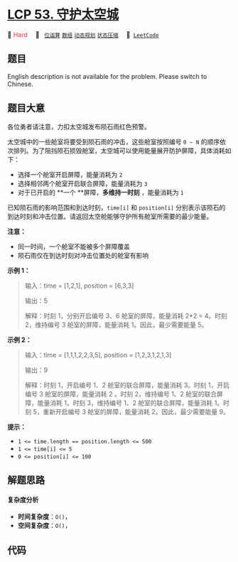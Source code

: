 # [LCP 53. 守护太空城](https://leetcode.cn/problems/EJvmW4)

🔴 <font color=#ff334b>Hard</font>&emsp; 🔖&ensp; [`位运算`](/outline/tag/bit-manipulation.md) [`数组`](/outline/tag/array.md) [`动态规划`](/outline/tag/dynamic-programming.md) [`状态压缩`](/outline/tag/bitmask.md)&emsp; 🔗&ensp;[`LeetCode`](https://leetcode.cn/problems/EJvmW4)

## 题目

English description is not available for the problem. Please switch to
Chinese.


## 题目大意

各位勇者请注意，力扣太空城发布陨石雨红色预警。

太空城中的一些舱室将要受到陨石雨的冲击，这些舱室按照编号 `0 ~ N`
的顺序依次排列。为了阻挡陨石损毁舱室，太空城可以使用能量展开防护屏障，具体消耗如下：

  * 选择一个舱室开启屏障，能量消耗为 `2`
  * 选择相邻两个舱室开启联合屏障，能量消耗为 `3`
  * 对于已开启的 **一个  **屏障，**多维持一时刻** ，能量消耗为 `1`

已知陨石雨的影响范围和到达时刻，`time[i]` 和 `position[i]`
分别表示该陨石的到达时刻和冲击位置。请返回太空舱能够守护所有舱室所需要的最少能量。

**注意：**

  * 同一时间，一个舱室不能被多个屏障覆盖
  * 陨石雨仅在到达时刻对冲击位置处的舱室有影响

**示例 1：**

> 
> 
> 
> 
> 
> 输入：time = [1,2,1], position = [6,3,3]
> 
> 
> 
> 输出：5
> 
> 
> 
> 解释：时刻 1，分别开启编号 3、6 舱室的屏障，能量消耗 2*2 = 4。时刻 2，维持编号 3 舱室的屏障，能量消耗 1。因此，最少需要能量 5。
> 
> 



**示例 2：**

> 
> 
> 
> 
> 
> 输入：time = [1,1,1,2,2,3,5], position = [1,2,3,1,2,1,3]
> 
> 
> 
> 输出：9
> 
> 
> 
> 解释：时刻 1，开启编号 1、2 舱室的联合屏障，能量消耗 3。时刻 1，开启编号 3 舱室的屏障，能量消耗 2 。时刻 2，维持编号 1、2 舱室的联合屏障，能量消耗 1。时刻 3，维持编号 1、2 舱室的联合屏障，能量消耗 1。时刻 5，重新开启编号 3 舱室的屏障，能量消耗 2。因此，最少需要能量 9。
> 
> 



**提示：**

  * `1 <= time.length == position.length <= 500`
  * `1 <= time[i] <= 5`
  * `0 <= position[i] <= 100`


## 解题思路

#### 复杂度分析

- **时间复杂度**：`O()`，
- **空间复杂度**：`O()`，

## 代码

```javascript

```
